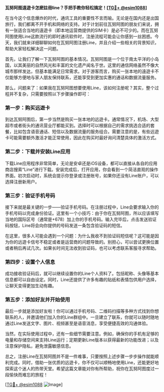**瓦努阿图遠遊卡怎麽註冊line？手把手教你轻松搞定！[[TG💪+ @esim1088](https://t.me/s/esim1088)]**

在当今这个信息爆炸的时代，通讯工具的重要性不言而喻。无论是在国内还是出国旅行，我们都离不开手机和网络的支持。对于计划前往瓦努阿图的朋友们来说，拥有一张适合当地的遠遊卡（即本地运营商提供的SIM卡）是必不可少的。而在瓦努阿图使用Line这款流行的即时通讯软件时，注册流程可能会让你感到一丝困惑。今天，我们就来详细聊聊如何在瓦努阿图注册Line，并且介绍一些相关的背景知识，帮助大家轻松解决这一问题。

首先，让我们了解一下瓦努阿图的基本情况。瓦努阿图是一个位于南太平洋的小岛国，以其美丽的自然风光和丰富的文化遗产闻名于世。这里的通信网络虽然不像大城市那样发达，但基本能满足日常需求。对于游客而言，购买一张本地的遠遊卡不仅能够方便地与家人朋友保持联系，还能享受到更加实惠的通话和数据流量服务。

那么，问题来了：如果我在瓦努阿图想要使用Line，该如何注册呢？其实，整个过程并不复杂，只需要按照以下步骤操作即可：

### 第一步：购买远遊卡

到达瓦努阿图后，第一步当然是购买一张本地的远遊卡。通常情况下，机场、大型超市或者街头的通讯营业厅都能买到。选择时可以根据自己的需求挑选合适的套餐，比如包含语音通话、短信以及数据流量的服务组合。需要注意的是，有些远遊卡可能需要额外激活才能正常使用，因此在购买时最好询问清楚具体的激活方式。

### 第二步：下载并安装Line应用

下载Line应用程序非常简单，无论是安卓还是iOS设备，都可以直接从各自的应用商店搜索“Line”进行下载。安装完成后，打开应用，你会看到一个简洁直观的操作界面。初次启动时，系统会提示你登录或注册账号，如果你还没有Line账户，可以选择注册新用户。

### 第三步：验证手机号码

接下来就是最关键的一步——验证手机号码。在注册过程中，Line会要求输入你的手机号码以完成身份验证。这里有一个小技巧：由于你在瓦努阿图，所以应该填写当地的国际区号（通常是+678）加上你的手机号码。输入完毕后，点击发送验证码按钮，Line将会向你提供的号码发送一条包含验证码的短信。

在这里，很多人可能会遇到一个问题：为什么我收不到验证码短信呢？这可能是因为你的远遊卡信号不稳定或者是运营商的问题导致的。别担心，可以尝试更换位置或者稍后再试几次。如果长时间无法收到验证码，也可以考虑联系客服寻求帮助。

### 第四步：设置个人信息

成功接收验证码后，就可以继续设置你的Line个人资料了。包括昵称、头像等基本信息都可以自由设定。同时，Line还提供了许多有趣的贴纸和表情包供用户选择，让聊天变得更加生动有趣。

### 第五步：添加好友并开始使用

最后一步就是添加好友啦！你可以通过手机号码、二维码扫描等多种方式找到你想联系的人，并邀请他们加入你的Line群组中。一旦建立了联系，你就可以随时随地通过Line发送文字、图片、视频甚至是语音消息，享受便捷高效的沟通体验。

当然，在实际使用过程中，还有一些细节需要注意。例如，确保你的手机有足够的电量和存储空间来支持Line运行；定期更新Line版本以获得最新的功能改进；以及注意保护隐私，避免泄露敏感信息。

总之，注册Line在瓦努阿图并不是一件难事，只要按照上述步骤一步步操作就能顺利完成。同时，借助一张优质的远遊卡，你不仅可以顺畅地使用Line，还能更好地探索这个迷人的热带天堂。希望这篇文章能对你有所帮助，祝你在瓦努阿图度过一段愉快而难忘的旅程！

[[TG💪+ @esim1088](https://t.me/s/esim1088) ![Image](https://i.postimg.cc/4NQfJmqS/Snipaste-2025-05-13-00-14-12.png)]
